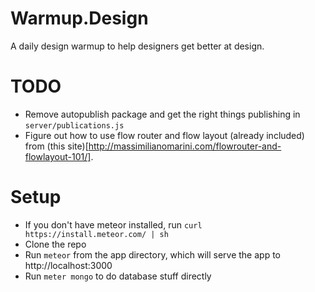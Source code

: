 # Warmup.Design

A daily design warmup to help designers get better at design.

# TODO

* Remove autopublish package and get the right things publishing in `server/publications.js`
* Figure out how to use flow router and flow layout (already included) from (this site)[http://massimilianomarini.com/flowrouter-and-flowlayout-101/].

# Setup

* If you don't have meteor installed, run `curl https://install.meteor.com/ | sh`
* Clone the repo
* Run `meteor` from the app directory, which will serve the app to http://localhost:3000
* Run `meter mongo` to do database stuff directly
